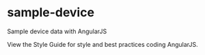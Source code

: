 # sample-device
Sample device data with AngularJS

View the Style Guide for style and best practices coding AngularJS.
